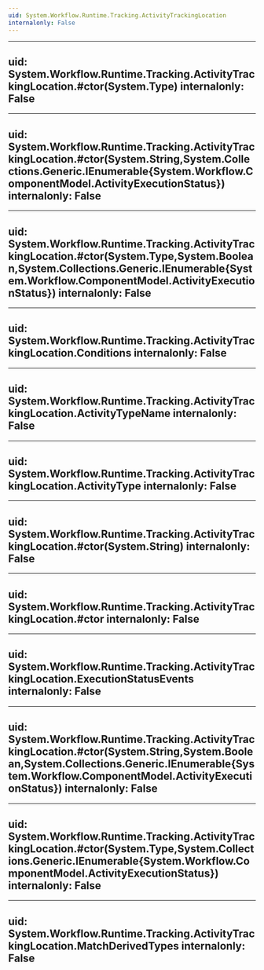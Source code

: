 ```yaml
---
uid: System.Workflow.Runtime.Tracking.ActivityTrackingLocation
internalonly: False
---
```


---
uid: System.Workflow.Runtime.Tracking.ActivityTrackingLocation.#ctor(System.Type)
internalonly: False
---

---
uid: System.Workflow.Runtime.Tracking.ActivityTrackingLocation.#ctor(System.String,System.Collections.Generic.IEnumerable{System.Workflow.ComponentModel.ActivityExecutionStatus})
internalonly: False
---

---
uid: System.Workflow.Runtime.Tracking.ActivityTrackingLocation.#ctor(System.Type,System.Boolean,System.Collections.Generic.IEnumerable{System.Workflow.ComponentModel.ActivityExecutionStatus})
internalonly: False
---

---
uid: System.Workflow.Runtime.Tracking.ActivityTrackingLocation.Conditions
internalonly: False
---

---
uid: System.Workflow.Runtime.Tracking.ActivityTrackingLocation.ActivityTypeName
internalonly: False
---

---
uid: System.Workflow.Runtime.Tracking.ActivityTrackingLocation.ActivityType
internalonly: False
---

---
uid: System.Workflow.Runtime.Tracking.ActivityTrackingLocation.#ctor(System.String)
internalonly: False
---

---
uid: System.Workflow.Runtime.Tracking.ActivityTrackingLocation.#ctor
internalonly: False
---

---
uid: System.Workflow.Runtime.Tracking.ActivityTrackingLocation.ExecutionStatusEvents
internalonly: False
---

---
uid: System.Workflow.Runtime.Tracking.ActivityTrackingLocation.#ctor(System.String,System.Boolean,System.Collections.Generic.IEnumerable{System.Workflow.ComponentModel.ActivityExecutionStatus})
internalonly: False
---

---
uid: System.Workflow.Runtime.Tracking.ActivityTrackingLocation.#ctor(System.Type,System.Collections.Generic.IEnumerable{System.Workflow.ComponentModel.ActivityExecutionStatus})
internalonly: False
---

---
uid: System.Workflow.Runtime.Tracking.ActivityTrackingLocation.MatchDerivedTypes
internalonly: False
---
